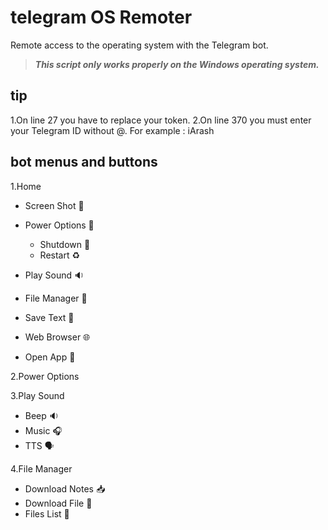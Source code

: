 # telegram OS Remoter
Remote access to the operating system with the Telegram bot. 
> ***This script only works properly on the Windows operating system.***

## tip
1.On line 27 you have to replace your token.
2.On line 370 you must enter your Telegram ID without @. For example : iArash

## bot menus and buttons
1.Home 
- Screen Shot 📸
- Power Options 🔋

  - Shutdown 🚫
  - Restart ♻️
  
- Play Sound 🔉
- File Manager 📁
- Save Text 💬
- Web Browser 🌐
- Open App 📱

2.Power Options


3.Play Sound
- Beep 🔉
- Music 🎧
- TTS 🗣

4.File Manager
- Download Notes 📥
- Download File 📂
- Files List 📩
